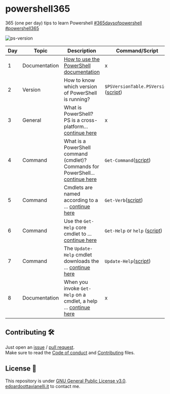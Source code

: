 # powershell365
365 (one per day) tips to learn Powershell [#365daysofpowershell](https://twitter.com/search?q=365daysofpowershell) [#powershell365](https://twitter.com/search?q=powershell365)

![ps-version](https://github.com/edoardottt/images/blob/main/powershell365/ps-version.svg)

| Day | Topic | Description | Command/Script | Tweet | References |
| ----------- | -------- | ----------- | -------- | --------- | --------- |
| 1 | Documentation | [How to use the PowerShell documentation](https://docs.microsoft.com/en-us/powershell/scripting/how-to-use-docs?view=powershell-7.1) | x | [tweet](https://twitter.com/edoardottt2/status/1430935729346056197) | [[1]](https://docs.microsoft.com/en-us/powershell/scripting/how-to-use-docs?view=powershell-7.1) |
| 2 | Version | How to know which version of PowerShell is running? | `$PSVersionTable.PSVersion` ([script](https://github.com/edoardottt/powershell365/blob/main/scripts/day002)) | [tweet](https://twitter.com/edoardottt2/status/1431254758170537985) | [[1]](https://docs.microsoft.com/en-us/powershell/scripting/how-to-use-docs?view=powershell-7.1) |
| 3 | General | What is PowerShell? PS is a cross-platform... [continue here](https://github.com/edoardottt/powershell365/blob/main/descriptions/day003.md) | x | [tweet](https://twitter.com/edoardottt2/status/1431613332683960324) | [[1]](https://docs.microsoft.com/en-us/powershell/scripting/overview?view=powershell-7.1) |
| 4 | Command | What is a PowerShell command (cmdlet)? Commands for PowerShell... [continue here](https://github.com/edoardottt/powershell365/blob/main/descriptions/day004.md) | `Get-Command`([script](https://github.com/edoardottt/powershell365/tree/main/scripts/day004)) | [tweet](https://twitter.com/edoardottt2/status/1431914629500899330) | [[1]](https://docs.microsoft.com/en-us/powershell/module/microsoft.powershell.core/get-command?view=powershell-7.1) |
| 5 | Command | Cmdlets are named according to a ... [continue here](https://github.com/edoardottt/powershell365/blob/main/descriptions/day005.md) | `Get-Verb`([script](https://github.com/edoardottt/powershell365/tree/main/scripts/day005)) | [tweet](https://twitter.com/edoardottt2/status/1432331172613394434) | [[1]](https://docs.microsoft.com/en-us/powershell/module/microsoft.powershell.utility/get-verb?view=powershell-7.1)
| 6 | Command | Use the `Get-Help` core cmdlet to ... [continue here](https://github.com/edoardottt/powershell365/blob/main/descriptions/day006.md) | `Get-Help` or `help` ([script](https://github.com/edoardottt/powershell365/tree/main/scripts/day006)) | [tweet](https://twitter.com/edoardottt2/status/1432706641145761809) | [[1]](https://docs.microsoft.com/en-us/powershell/module/microsoft.powershell.core/get-help?view=powershell-7.1)
| 7 | Command | The `Update-Help` cmdlet downloads the ... [continue here](https://github.com/edoardottt/powershell365/blob/main/descriptions/day007.md) | `Update-Help`([script](https://github.com/edoardottt/powershell365/tree/main/scripts/day007)) | [tweet](https://twitter.com/edoardottt2/status/1433098145131597829) | [[1]](https://docs.microsoft.com/en-us/powershell/module/microsoft.powershell.core/update-help?view=powershell-7.1)
| 8 | Documentation | When you invoke `Get-Help` on a cmdlet, a help ... [continue here](https://github.com/edoardottt/powershell365/blob/main/descriptions/day008.md) | x | link-tweet | [[1]](https://docs.microsoft.com/en-us/powershell/scripting/learn/ps101/02-help-system?view=powershell-7.1)

Contributing 🛠
-------

Just open an [issue](https://github.com/edoardottt/powershell365/issues) / [pull request](https://github.com/edoardottt/powershell365/pulls).  
Make sure to read the [Code of conduct](https://github.com/edoardottt/powershell365/blob/main/CODE_OF_CONDUCT.md) and [Contributing](https://github.com/edoardottt/powershell365/blob/main/CONTRIBUTING.md) files.

License 📝
-------

This repository is under [GNU General Public License v3.0](https://github.com/edoardottt/powershell365/blob/main/LICENSE).  
[edoardoottavianelli.it](https://www.edoardoottavianelli.it) to contact me.
